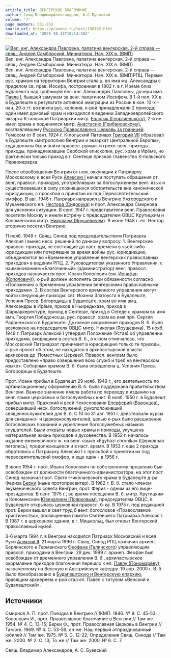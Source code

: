 ```yaml
---
article_title: ВЕНГЕРСКОЕ БЛАГОЧИНИЕ
author: Свящ.ВладимирАлександров, А.С.Буевский
volume: '7'
page_numbers: 551-552
source_url: https://pravenc.ru/text/150195.html
downloaded_at: '2025-10-13T10:14:26Z'
---
```


[![Вел. кнг. Александра Павловна, палатина венгерская. 2-й справа — свящ. Андрей Самборский. Миниатюра. Нач. XIX в. (ВМП)](https://pravenc.ru/data/620/456/1234/1i200.jpg "Кликните для увеличения картинки")](https://pravenc.ru/data/620/456/1234/1i400.jpg)Вел. кнг. Александра Павловна, палатина венгерская. 2-й справа — свящ. Андрей Самборский. Миниатюра. Нач. XIX в. (ВМП)  
Вел. кнг. Александра Павловна, палатина венгерская. 2-й справа — свящ. Андрей Самборский. Миниатюра. Нач. XIX в. (ВМП)РПЦ. Первым рус. храмом на территории Венгрии стала ц. во имя мц. Александры с приделом св. прав. Иосифа, построенная в 1802 г. в г. Ирёме близ Будапешта над гробницей вел. кнг. Александры Павловны, дочери имп. [Павла I](<https://pravenc.ru/text/Павел I.html>), бывшей замужем за венг. палатином Иосифом. В 1-й пол. XX в. в Будапеште в результате активной эмиграции из России в кон. 10-х - нач. 20-х гг. возникла рус. колония, к-рой принадлежали 2 прихода; один имел домовый храм и находился в ведении Западноевропейского экзарха К-польской Патриархии митр. [Евлогия (Георгиевского)](<https://pravenc.ru/text/Евлогия (Георгиевского).html>), 2-й не имел храма и подчинялся митр. [Анастасию (Грибановскому)](<https://pravenc.ru/text/Анастасию (Грибановскому).html>), возглавлявшему [Русскую Православную Церковь за границей](<https://pravenc.ru/text/Русскую Православную Церковь за границей.html>). Томосом от 8 сент. 1924 г. К-польский Патриарх [Григорий VII](<https://pravenc.ru/text/Григорий VII.html>) образовал в Будапеште «митрополию Венгрии и экзархат Центральной Европы», куда должны были войти правосл. румын. и греко-венг. приходы, приходы, принадлежавшие Сербской епископии, рус. храм в Ирёме, но фактически только приход в г. Сентеше признал главенство К-польского Первоиерарха.

После освобождения Венгрии от нем. оккупации к Патриарху Московскому и всея Руси [Алексию I](<https://pravenc.ru/text/Алексий I.html>) начали поступать обращения от венг. правосл. приходов, употреблявших за богослужением венг. язык и существовавших в силу сложившихся обстоятельств вне канонической юрисдикции, с просьбой о принятии их под Первосвятительский омофор. В авг. 1946 г. Патриарх направил в Венгрию Ужгородского и Мукачевского еп. [Нестора (Сидорука)](<https://pravenc.ru/text/Нестора (Сидорука).html>) и прот. Александра Смирнова для уяснения ситуации. В сент. 1947 г. представители венг. Православия посетили Москву и имели встречу с председателем ОВЦС Крутицким и Коломенским митр. [Николаем (Ярушевичем)](https://pravenc.ru/text/Николай.html). В июне 1948 г. еп. Нестор вторично посетил Венгрию.

11 нояб. 1949 г. Свящ. Синод под председательством Патриарха Алексия I вынес неск. решений по данному вопросу: 1. Венгерские правосл. приходы, не состоящие до наст. времени в чьей-либо юрисдикции или потерявшие за время войны рус. юрисдикцию, объединяются во «Временное управление венгерских православных приходов» в ведении РПЦ. 2. Руководителем указанного Управления, с наименованием «Благочинный» (администратор) венг. правосл. приходов назначается прот. Иоанн Кополович (см. [Ионафан (Кополович)](<https://pravenc.ru/text/Ионафан (Кополович).html>)), к-рый должен исполнять свои обязанности согласно «Положению о Временном управлении венгерскими православными приходами». 3. В состав Венгерского временного управления могут войти следующие приходы: свт. Иоанна Златоуста в Будапеште, Успения Пресв. Богородицы в Будапеште, храм во имя вмц. Александры в Ирёме, приход в Ньиредьхазе, приход в Шаркадкерестуре, приход в Сентеше, приход в Сегеде с храмом во имя вмч. Георгия Победоносца, рус. правосл. храм во имя прп. Сергия Радонежского в Будапеште. Духовное окормление приходов В. б. было возложено на председателя ОВЦС митр. Николая (Ярушевича). 15 нояб. 1949 г. Патриарх Алексий I утвердил Положение (Устав) об управлении приходами, входящими в состав В. б., в к-ром отмечалось, что Московский Патриархат принимает в юрисдикцию только те приходы, к-рые просят об этом, не находятся в архипастырской власти архиереев др. Поместных Церквей. Правосл. венграм было предоставлено «право совершения всех служб и треб на венгерском языке». Соборным храмом В. б. была определена ц. Успения Пресв. Богородицы в Будапеште.

Прот. Иоанн прибыл в Будапешт 29 нояб. 1949 г., его деятельность по организационному оформлению В. б. была поддержана правительством Венгрии. Важное значение имела работа по переводу и изданию на венг. языке церковных и богослужебных книг. В нояб. 1950 г. в Будапешт прибыл митр. Пражский и всей Чехословакии [Елевферий (Воронцов)](<https://pravenc.ru/text/Елевферий (Воронцов).html>), совершивший неск. богослужений, рукоположивший священнослужителей для В. б. С 10 по 31 авг. 1951 г. действовали курсы для священно- и церковнослужителей, целью к-рых было расширение богословских познаний и укрепление богослужебных навыков слушателей. Были открыты новые храмы и приходы, улучшена материальная жизнь приходов и духовенства. В 1952 г. началось издание ежемесячного ж. на венг. языке «Egyházi chronika» (Церковная летопись), продолжающееся и в наст. время. В 1953 г. еще 2 прихода обратились к Патриарху Алексию I с просьбой о принятии их под первосвятительский омофор, и еще один - в 1956 г.

В июле 1954 г. прот. Иоанн Кополович по собственному прошению был освобожден от должности благочинного-администратора, на этот пост Синод назначил прот. Свято-Николаевского храма в Будапеште д-ра Фериза [Берки](https://pravenc.ru/text/Берки.html) (ныне протопресвитер). В 1962 г. В. б. стало членом экуменического совета Венгрии, прот. Фериз - одним из его вице-президентов. В сент. 1975 г., во время посещения В. б. митр. Крутицким и Коломенским [Ювеналием (Поярковым)](<https://pravenc.ru/text/Ювеналием (Поярковым).html>), председателем ОВЦС, в Будапеште открылась церковная правосл. б-ка. В 1975 г. под редакцией прот. Берки вышел в свет труд 6 венг. богословов «Православное христианство», посвященный памяти Святейшего Патриарха Алексия I. В 1987 г. в церковном здании, в г. Мишкольц, был открыт Венгерский православный музей.

3-6 марта 1994 г. в Венгрии находился Патриарх Московский и всея Руси [Алексий II](<https://pravenc.ru/text/Алексий II.html>). 21 марта 1996 г. Свящ. Синод РПЦ назначил архиеп. Берлинского и Германского [Феофана (Галинского)](<https://pravenc.ru/text/Феофана (Галинского).html>) управляющим правосл. приходами в Венгрии. 29 дек. 1999 г. архиеп. Феофан был освобожден от временного управления В. б., архипастырское окормление приходов благочиния перешло к еп. [Павлу (Пономарёву)](<https://pravenc.ru/text/Павлу (Пономарёву).html>), назначенному на Венскую и Австрийскую кафедру. 19 апр. 2000 г. В. б. было преобразовано в [Будапештскую и Венгерскую епархию](<https://pravenc.ru/text/Будапештскую и Венгерскую епархию.html>), правящим архиереем к-рой стал еп. Павел с титулом «Венский и Будапештский».

## Источники

Смирнов А. П. прот. Поездка в Венгрию // ЖМП. 1946. № 9. С. 45-53; Кополович И., прот. Православное благочиние в Венгрии // Там же. 1954. № 4. С. 13-15; Берки Ф., прот. Православная Церковь в Венгрии // Там же. 1969. № 4. С. 53-56; он же. Наш первый отпразднованный юбилей // Там же. 1975. № 5. С. 12-22; Определения Свящ. Синода // Там же. 2000. № 2. С. 13; То же // Там же. 2000. № 6. С. 7.

Свящ.   Владимир   Александров, А.   С.   Буевский

